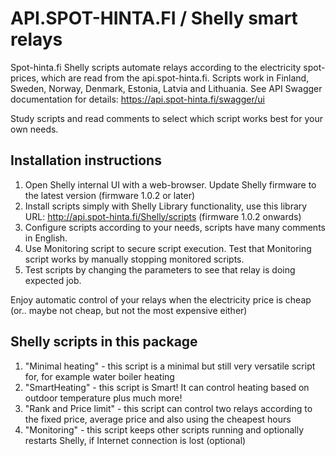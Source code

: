 # API.SPOT-HINTA.FI / Shelly smart relays
Spot-hinta.fi Shelly scripts automate relays according to the electricity spot-prices, which are read from the api.spot-hinta.fi. Scripts work in Finland, Sweden, Norway, Denmark, Estonia, Latvia and Lithuania. See API Swagger documentation for details: https://api.spot-hinta.fi/swagger/ui

Study scripts and read comments to select which script works best for your own needs.

## Installation instructions

1. Open Shelly internal UI with a web-browser. Update Shelly firmware to the latest version (firmware 1.0.2 or later)
2. Install scripts simply with Shelly Library functionality, use this library URL: http://api.spot-hinta.fi/Shelly/scripts (firmware 1.0.2 onwards)
3. Configure scripts according to your needs, scripts have many comments in English.
4. Use Monitoring script to secure script execution. Test that Monitoring script works by manually stopping monitored scripts.
5. Test scripts by changing the parameters to see that relay is doing expected job.

Enjoy automatic control of your relays when the electricity price is cheap (or.. maybe not cheap, but not the most expensive either)


## Shelly scripts in this package

1. "Minimal heating" - this script is a minimal but still very versatile script for, for example water boiler heating
2. "SmartHeating" - this script is Smart! It can control heating based on outdoor temperature plus much more!
3. "Rank and Price limit" - this script can control two relays according to the fixed price, average price and also using the cheapest hours 
4. "Monitoring" - this script keeps other scripts running and optionally restarts Shelly, if Internet connection is lost (optional)
